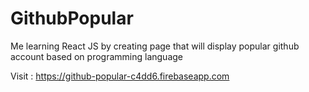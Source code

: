 # GithubPopular

Me learning React JS by creating page that will display popular github account based on programming language

Visit : https://github-popular-c4dd6.firebaseapp.com
